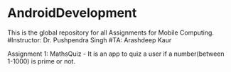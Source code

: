 # AndroidDevelopment

This is the global repository for all Assignments for Mobile Computing.
#Instructor: Dr. Pushpendra Singh
#TA: Arashdeep Kaur

Assignment 1: MathsQuiz - It is an app to quiz a user if a number(between 1-1000) is prime or not.
